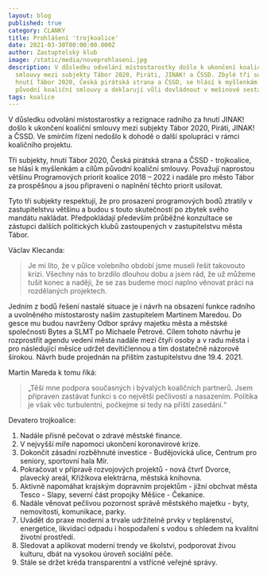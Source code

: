 ```yaml
---
layout: blog
published: true
category: CLANKY
title: Prohlášení 'trojkoalice'
date: 2021-03-30T00:00:00.000Z
author: Zastuptelský klub
image: /static/media/noveprohlaseni.jpg
description: V důsledku odvolání místostarostky došlo k ukončení koaliční
  smlouvy mezi subjekty Tábor 2020, Piráti, JINAK! a ČSSD. Zbylé tři subjekty,
  hnutí Tábor 2020, Česká pirátská strana a ČSSD, se hlásí k myšlenkám a cílům
  původní koaliční smlouvy a deklarují vůli dovládnout v mešinové sestavě.
tags: koalice
---
```

V důsledku odvolání místostarostky a rezignace radního za hnutí JINAK! došlo k ukončení koaliční smlouvy mezi subjekty Tábor 2020, Piráti, JINAK! a ČSSD.
Ve smírčím řízení nedošlo k dohodě o další spolupráci v rámci koaličního projektu.

Tři subjekty, hnutí Tábor 2020, Česká pirátská strana a ČSSD - trojkoalice, se hlásí k myšlenkám a cílům původní koaliční smlouvy. 
Považují naprostou většinu Programových priorit koalice 2018 – 2022 i nadále pro město Tábor za prospěšnou a jsou připraveni o naplnění těchto priorit usilovat.

Tyto tři subjekty respektují, že pro prosazení programových bodů ztratily v zastupitelstvu většinu a budou s touto skutečností po zbytek svého mandátu nakládat. 
Předpokládají především průběžné konzultace se zástupci dalších politických klubů zastoupených v zastupitelstvu města Tábor.

Václav Klecanda:
> Je mi líto, že v půlce volebního období jsme museli řešit takovouto krizi.
Všechny nás to brzdilo dlouhou dobu a jsem rád, že už můžeme tušit konec a naději, že se zas budeme moci naplno věnovat práci na rozdělaných projektech.

Jedním z bodů řešení nastalé situace je i návrh na obsazení funkce radního a uvolněného místostarosty naším zastupitelem Martinem Maredou.
Do gesce mu budou navrženy Odbor správy majetku města a městské společnosti Bytes a SLMT po Michaele Petrové. 
Cílem tohoto návrhu je rozprostřít agendu vedení města nadále mezi čtyři osoby a v radu města i pro následující měsíce udržet devítičlennou a tím dostatečně názorově širokou.
Návrh bude projednán na příštím zastupitelstvu dne 19.4. 2021.

Martin Mareda k tomu říká: 

>„Těší mne podpora současných i bývalých koaličních partnerů. Jsem připraven zastávat funkci s co největší pečlivostí a nasazením. Politika je však věc turbulentní, počkejme si tedy na příští zasedání.“

Devatero trojkoalice:
1. Nadále přísně pečovat o zdravé městské finance.
2. V nejvyšší míře napomoci ukončení koronavirové krize.
3. Dokončit zásadní rozběhnuté investice - Budějovická ulice, Centrum pro seniory, sportovní hala Mír.
4. Pokračovat v přípravě rozvojových projektů - nová čtvrť Dvorce, plavecký areál, Křižíkova elektrárna, městská knihovna.
5. Aktivně napomáhat krajským dopravním projektům - jižní obchvat města Tesco - Slapy, severní část propojky Měšice - Čekanice.
6. Nadále věnovat pečlivou pozornost správě městského majetku - byty, nemovitosti, komunikace, parky.
7. Uvádět do praxe moderní a trvale udržitelné prvky v teplárenství, energetice, likvidaci odpadu i hospodaření s vodou s ohledem na kvalitní životní prostředí.
8. Sledovat a aplikovat moderní trendy ve školství, podporovat živou kulturu, dbát na vysokou úroveň sociální péče.
9. Stále se držet kréda transparentní a vstřícné veřejné správy.